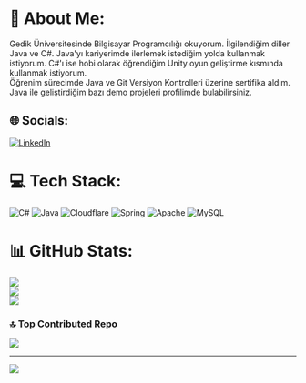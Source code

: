 # 💫 About Me:
Gedik Üniversitesinde Bilgisayar Programcılığı okuyorum. İlgilendiğim diller Java ve C#. Java'yı kariyerimde ilerlemek istediğim yolda kullanmak istiyorum. C#'ı ise hobi olarak öğrendiğim Unity oyun geliştirme kısmında kullanmak istiyorum.<br>Öğrenim sürecimde Java ve Git Versiyon Kontrolleri üzerine sertifika aldım. <br>Java ile geliştirdiğim bazı demo projeleri profilimde bulabilirsiniz.


## 🌐 Socials:
[![LinkedIn](https://img.shields.io/badge/LinkedIn-%230077B5.svg?logo=linkedin&logoColor=white)](https://linkedin.com/in/https://www.linkedin.com/in/enessodbs) 

# 💻 Tech Stack:
![C#](https://img.shields.io/badge/c%23-%23239120.svg?style=for-the-badge&logo=csharp&logoColor=white) ![Java](https://img.shields.io/badge/java-%23ED8B00.svg?style=for-the-badge&logo=openjdk&logoColor=white) ![Cloudflare](https://img.shields.io/badge/Cloudflare-F38020?style=for-the-badge&logo=Cloudflare&logoColor=white) ![Spring](https://img.shields.io/badge/spring-%236DB33F.svg?style=for-the-badge&logo=spring&logoColor=white) ![Apache](https://img.shields.io/badge/apache-%23D42029.svg?style=for-the-badge&logo=apache&logoColor=white) ![MySQL](https://img.shields.io/badge/mysql-%2300000f.svg?style=for-the-badge&logo=mysql&logoColor=white)
# 📊 GitHub Stats:
![](https://github-readme-stats.vercel.app/api?username=enessodbs&theme=dark&hide_border=false&include_all_commits=false&count_private=false)<br/>
![](https://github-readme-streak-stats.herokuapp.com/?user=enessodbs&theme=dark&hide_border=false)<br/>
![](https://github-readme-stats.vercel.app/api/top-langs/?username=enessodbs&theme=dark&hide_border=false&include_all_commits=false&count_private=false&layout=compact)

### 🔝 Top Contributed Repo
![](https://github-contributor-stats.vercel.app/api?username=enessodbs&limit=5&theme=dark&combine_all_yearly_contributions=true)

---
[![](https://visitcount.itsvg.in/api?id=enessodbs&icon=0&color=0)](https://visitcount.itsvg.in)

<!-- Proudly created with GPRM ( https://gprm.itsvg.in ) -->
